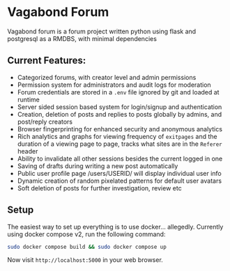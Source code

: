 # Vagabond Forum
Vagabond forum is a forum project written python using flask and postgresql as a RMDBS, with minimal dependencies

## Current Features:
- Categorized forums, with creator level and admin permissions
- Permission system for administrators and audit logs for moderation
- Forum credentials are stored in a `.env` file ignored by git and loaded at runtime
- Server sided session based system for login/signup and authentication
- Creation, deletion of posts and replies to posts globally by admins, and post/reply creators
- Browser fingerprinting for enhanced security and anonymous analytics
- Rich analytics and graphs for viewing frequency of `exitpages` and the duration of a viewing page to page, tracks what sites are in the `Referer` header
- Ability to invalidate all other sessions besides the current logged in one
- Saving of drafts during writing a new post automatically
- Public user profile page /users/USERID/ will display individual user info
- Dynamic creation of random pixelated patterns for default user avatars
- Soft deletion of posts  for further investigation, review etc

## Setup
The easiest way to set up everything is to use docker... allegedly.
Currently using docker compose v2, run the following command:

```bash
sudo docker compose build && sudo docker compose up
```
Now visit `http://localhost:5000` in your web browser.
